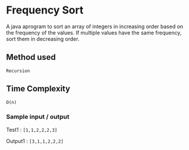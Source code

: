 # Frequency Sort 

A java aprogram to sort an array of integers in increasing order based on the frequency of the values. If multiple values have the same frequency, sort them in decreasing order.

## Method used 

```
Recursion
```

## Time Complexity

``` 
O(n)
```

### Sample input / output

Test1 : ``` [1,1,2,2,2,3] ```

Output1 : ``` [3,1,1,2,2,2] ```